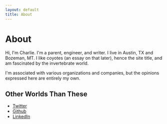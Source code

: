 ```yaml
---
layout: default
title: About
---
```


<h1 class="page-title">About</h1>

Hi, I'm Charlie. I'm a parent, engineer, and writer. I live in Austin, TX and Bozeman, MT. I like coyotes (an essay on that later), hence the site title, and am fascinated by the invertebrate world. 

I'm associated with various organizations and companies, but the opinions expressed here are entirely my own.

## Other Worlds Than These
- [Twitter](https://twitter.com/ledcoyote)
- [Github](https://github.com/ledcoyote)
- [LinkedIn](https://www.linkedin.com/in/charlie-keith-013a6ba6/)